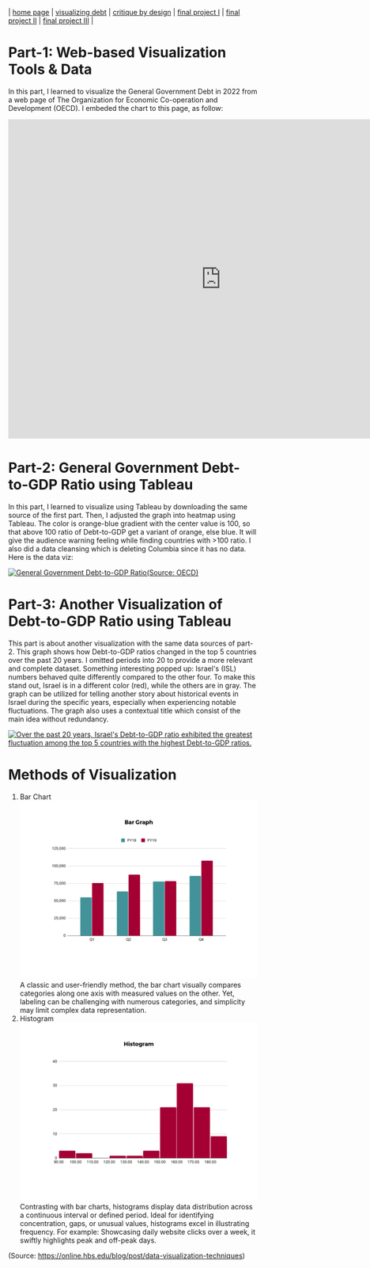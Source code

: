 | [home page](https://asuyanto.github.io/tswd-portfolio/) | [visualizing debt](visualizing-government-debt) | [critique by design](critique-by-design) | [final project I](final-project-part-one) | [final project II](final-project-part-two) | [final project III](final-project-part-three) |


# Part-1: Web-based Visualization Tools & Data
In this part, I learned to visualize the General Government Debt in 2022 from a web page of The Organization for Economic Co-operation and Development (OECD). I embeded the chart to this page, as follow:

<iframe src="https://data.oecd.org/chart/7khC" width="860" height="645" style="border: 0" mozallowfullscreen="true" webkitallowfullscreen="true" allowfullscreen="true"><a href="https://data.oecd.org/chart/7khC" target="_blank">OECD Chart: General government debt, Total, % of GDP, Annual, 2022</a></iframe>

# Part-2: General Government Debt-to-GDP Ratio using Tableau
In this part, I learned to visualize using Tableau by downloading the same source of the first part. Then, I adjusted the graph into heatmap using Tableau. The color is orange-blue gradient with the center value is 100, so that above 100 ratio of Debt-to-GDP get a variant of orange, else blue. It will give the audience warning feeling while finding countries with >100 ratio. I also did a data cleansing which is deleting Columbia since it has no data. Here is the data viz:

<div class='tableauPlaceholder' id='viz1706382315273' style='position: relative'><noscript><a href='#'><img alt='General Government Debt-to-GDP Ratio(Source: OECD) ' src='https:&#47;&#47;public.tableau.com&#47;static&#47;images&#47;Ge&#47;GeneralGovernmentDebt-to-GDPRatio&#47;Sheet1&#47;1_rss.png' style='border: none' /></a></noscript><object class='tableauViz'  style='display:none;'><param name='host_url' value='https%3A%2F%2Fpublic.tableau.com%2F' /> <param name='embed_code_version' value='3' /> <param name='site_root' value='' /><param name='name' value='GeneralGovernmentDebt-to-GDPRatio&#47;Sheet1' /><param name='tabs' value='no' /><param name='toolbar' value='yes' /><param name='static_image' value='https:&#47;&#47;public.tableau.com&#47;static&#47;images&#47;Ge&#47;GeneralGovernmentDebt-to-GDPRatio&#47;Sheet1&#47;1.png' /> <param name='animate_transition' value='yes' /><param name='display_static_image' value='yes' /><param name='display_spinner' value='yes' /><param name='display_overlay' value='yes' /><param name='display_count' value='yes' /><param name='language' value='en-US' /><param name='filter' value='publish=yes' /></object></div> 
<script type='text/javascript'>                    
	var divElement = document.getElementById('viz1706382315273');                    
	var vizElement = divElement.getElementsByTagName('object')[0];                    	vizElement.style.width='100%';vizElement.style.height=(divElement.offsetWidth*0.75)+'px';                 
	var scriptElement = document.createElement('script');                    
	scriptElement.src = 'https://public.tableau.com/javascripts/api/viz_v1.js';                    	vizElement.parentNode.insertBefore(scriptElement, vizElement);                
</script>

# Part-3: Another Visualization of Debt-to-GDP Ratio using Tableau
This part is about another visualization with the same data sources of part-2. This graph shows how Debt-to-GDP ratios changed in the top 5 countries over the past 20 years. I omitted periods into 20 to provide a more relevant and complete dataset. Something interesting popped up: Israel's (ISL) numbers behaved quite differently compared to the other four. To make this stand out, Israel is in a different color (red), while the others are in gray. The graph can be utilized for telling another story about historical events in Israel during the specific years, especially when experiencing notable fluctuations. The graph also uses a contextual title which consist of the main idea without redundancy.

<div class='tableauPlaceholder' id='viz1706420323902' style='position: relative'><noscript><a href='#'><img alt='Over the past 20 years, Israel&#39;s Debt-to-GDP ratio exhibited the greatest fluctuation among the top 5 countries with the highest Debt-to-GDP ratios. ' src='https:&#47;&#47;public.tableau.com&#47;static&#47;images&#47;Ge&#47;GeneralGovernmentDebt-to-GDPRatio&#47;Sheet2&#47;1_rss.png' style='border: none' /></a></noscript><object class='tableauViz'  style='display:none;'><param name='host_url' value='https%3A%2F%2Fpublic.tableau.com%2F' /> <param name='embed_code_version' value='3' /> <param name='site_root' value='' /><param name='name' value='GeneralGovernmentDebt-to-GDPRatio&#47;Sheet2' /><param name='tabs' value='no' /><param name='toolbar' value='yes' /><param name='static_image' value='https:&#47;&#47;public.tableau.com&#47;static&#47;images&#47;Ge&#47;GeneralGovernmentDebt-to-GDPRatio&#47;Sheet2&#47;1.png' /> <param name='animate_transition' value='yes' /><param name='display_static_image' value='yes' /><param name='display_spinner' value='yes' /><param name='display_overlay' value='yes' /><param name='display_count' value='yes' /><param name='language' value='en-US' /><param name='filter' value='publish=yes' /></object></div>                
<script type='text/javascript'>                    
	var divElement = document.getElementById('viz1706420323902');                    
	var vizElement = divElement.getElementsByTagName('object')[0];                    vizElement.style.width='100%';vizElement.style.height=(divElement.offsetWidth*0.75)+'px';                   
	var scriptElement = document.createElement('script');                    
	scriptElement.src = 'https://public.tableau.com/javascripts/api/viz_v1.js';                    vizElement.parentNode.insertBefore(scriptElement, vizElement);                
</script>

# Methods of Visualization
1. Bar Chart
![Bar Chart Example](https://github.com/asuyanto/tswd-portfolio/blob/main/Bar%20Graph%20Example.png)
A classic and user-friendly method, the bar chart visually compares categories along one axis with measured values on the other. Yet, labeling can be challenging with numerous categories, and simplicity may limit complex data representation.
2. Histogram
![Histogram Example](https://github.com/asuyanto/tswd-portfolio/blob/main/Histogram%20Example.png)
Contrasting with bar charts, histograms display data distribution across a continuous interval or defined period. Ideal for identifying concentration, gaps, or unusual values, histograms excel in illustrating frequency. For example: Showcasing daily website clicks over a week, it swiftly highlights peak and off-peak days.

(Source: https://online.hbs.edu/blog/post/data-visualization-techniques)
